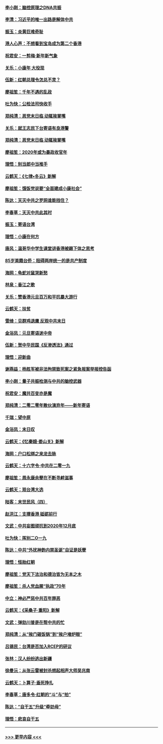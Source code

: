 #### [李小刚：脑控原理之DNA共振](../pages/nsc993/n11780962.md?t=01101102) 
#### [李清：习近平的唯一出路是解体中共](../pages/nsc993/n11780866.md?t=01101102) 
#### [振玉：炎黄巨难奇耻](../pages/nsc993/n11779632.md?t=01101102) 
#### [港人心声：不想看到宝岛成为第二个香港](../pages/nsc993/n11778817.md?t=01101102) 
#### [祝君安：一剪梅‧新年新气象](../pages/nsc993/n11776340.md?t=01101102) 
#### [关乐：小康年 大役现](../pages/nsc993/n11774213.md?t=01101102) 
#### [伍新：红朝总理令怎总不灵？](../pages/nsc993/n11770813.md?t=01101102) 
#### [廖祖笙：千年不遇的乱政](../pages/nsc993/n11770373.md?t=01101102) 
#### [吐为快：公检法司快收手](../pages/nsc993/n11770359.md?t=01101102) 
#### [郑纯清：恶党末日临 动辄挨掌嘴](../pages/nsc993/n11769912.md?t=01101102) 
#### [关乐：就王志民下台寄语有良港警](../pages/nsc993/n11769903.md?t=01101102) 
#### [郑纯清：恶党末日临 动辄挨掌嘴](../pages/nsc993/n11769356.md?t=01101102) 
#### [廖祖笙：2020年或为暴政收官年](../pages/nsc993/n11768216.md?t=01101102) 
#### [理悟：别当郎中当推手](../pages/nsc993/n11768243.md?t=01101102) 
#### [云鹤天：《七律▪冬云》新解](../pages/nsc993/n11768204.md?t=01101102) 
#### [廖祖笙：饿饭党说要“全面建成小康社会”](../pages/nsc993/n11767482.md?t=01101102) 
#### [陈达：天灭中共之罗网谁能挡住？](../pages/nsc993/n11767465.md?t=01101102) 
#### [李春草：天灭中共此其时](../pages/nsc993/n11767452.md?t=01101102) 
#### [振玉：寄语台湾](../pages/nsc993/n11767432.md?t=01101102) 
#### [理悟：小康在何方](../pages/nsc993/n11767394.md?t=01101102) 
#### [唐风：温哥华中学生课堂讲香港被踢下体之思考](../pages/nsc993/n11766848.md?t=01101102) 
#### [85岁美籍台侨：阻碍两岸统一的是共产制度](../pages/nsc993/n11765043.md?t=01101102) 
#### [海网：龟蛇对鼠哭新愁](../pages/nsc993/n11764895.md?t=01101102) 
#### [林泉：香江之歌](../pages/nsc993/n11764415.md?t=01101102) 
#### [关乐：赞香港元旦百万和平抗暴大游行](../pages/nsc993/n11764382.md?t=01101102) 
#### [云鹤天：扶贫](../pages/nsc993/n11764245.md?t=01101102) 
#### [雪绮：见群鸡退鹰  反观中共末日](../pages/nsc993/n11762112.md?t=01101102) 
#### [金浴凤：元旦寄语迷中帝](../pages/nsc993/n11761788.md?t=01101102) 
#### [伍新：贺中华民国《反渗透法》通过](../pages/nsc993/n11761994.md?t=01101102) 
#### [理悟：迎新曲](../pages/nsc993/n11761152.md?t=01101102) 
#### [谢燕益：杨胜军被非法拘禁致死案之紧急报案举报控告函](../pages/nsc993/n11756134.md?t=01101102) 
#### [李小刚：量子共振检测与中共的脑控武器](../pages/nsc993/n11754518.md?t=01101102) 
#### [祝君安：魔共百变亦是魔](../pages/nsc993/n11754469.md?t=01101102) 
#### [郑纯清：二零二零年散伙演弃年——新年寄语](../pages/nsc993/n11754195.md?t=01101102) 
#### [千瑞：望中原](../pages/nsc993/n11754159.md?t=01101102) 
#### [金浴凤：末日叹](../pages/nsc993/n11752359.md?t=01101102) 
#### [云鹤天：《忆秦娥‧娄山关》新解](../pages/nsc993/n11752348.md?t=01101102) 
#### [海网：户口松绑之来龙去脉](../pages/nsc993/n11752328.md?t=01101102) 
#### [云鹤天：十六字令‧中共在二零一九](../pages/nsc993/n11752305.md?t=01101102) 
#### [廖祖笙：周永康余孽在不断寻衅滋事](../pages/nsc993/n11751013.md?t=01101102) 
#### [云鹤天：观台湾大选](../pages/nsc993/n11751007.md?t=01101102) 
#### [陆客：末世民风（四）](../pages/nsc993/n11749203.md?t=01101102) 
#### [赵洪江：支撑香港 砥砺前行](../pages/nsc993/n11748482.md?t=01101102) 
#### [文武：中共妄图顽抗到2020年12月底](../pages/nsc993/n11748446.md?t=01101102) 
#### [吐为快：挥别二O一九](../pages/nsc993/n11748411.md?t=01101102) 
#### [陈达：中共“外扰神韵内禁圣诞”自证是妖孽](../pages/nsc993/n11748226.md?t=01101102) 
#### [理悟：怪胎红朝](../pages/nsc993/n11748206.md?t=01101102) 
#### [廖祖笙：党天下法治和德治皆为无本之木](../pages/nsc993/n11748135.md?t=01101102) 
#### [廖祖笙：杀人党血腥“执政”70年](../pages/nsc993/n11745144.md?t=01101102) 
#### [中立：神必严惩中共百年罪恶](../pages/nsc993/n11744970.md?t=01101102) 
#### [云鹤天：《采桑子‧重阳》新解](../pages/nsc993/n11744948.md?t=01101102) 
#### [文武：弹劾川普是在帮中共的忙](../pages/nsc993/n11744758.md?t=01101102) 
#### [郑纯清：从“挨门砸饭锅”到“挨户堵炉眼”](../pages/nsc993/n11744745.md?t=01101102) 
#### [吕锡民：台湾是否加入RCEP的研议](../pages/nsc993/n11744701.md?t=01101102) 
#### [张林：汉人纷纷逃出新疆](../pages/nsc993/n11743530.md?t=01101102) 
#### [徐曼沅：从张云雷被封杀想起相声大师吴兆南](../pages/nsc993/n11741816.md?t=01101102) 
#### [云鹤天：卜算子‧垂死挣扎](../pages/nsc993/n11739956.md?t=01101102) 
#### [李春草：唐多令‧红朝的“斗”与“拍”](../pages/nsc993/n11739830.md?t=01101102) 
#### [陈达：“自干五”升级“牵妨母”](../pages/nsc993/n11739724.md?t=01101102) 
#### [理悟：悲哀自干五](../pages/nsc993/n11739547.md?t=01101102) 

----
#### [ >>> 更早内容 <<< ](../indexes/nsc993-earlier.md)
